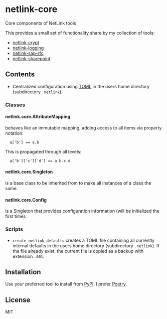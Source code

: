 # netlink-core

Core components of NetLink tools

This provides a small set of functionality share by my collection of tools:

- [netlink-crypt](https://pypi.org/project/netlink-crypt/)
- [netlink-logging](https://pypi.org/project/netlink-logging/)
- [netlink-sap-rfc](https://pypi.org/project/netlink-sap-rfc/)
- [netlink-sharepoint](https://pypi.org/project/netlink-sharepoint/)


## Contents

- Centralized configuration using [TOML](https://toml.io/en/) 
in the users home directory (subdirectory `.netlink`).

### Classes

#### netlink.core.AttributeMapping 

behaves like an immutable mapping, adding access to all items via property notation:
    
      a['b'] == a.b

  This is propagated through all levels:

      a['b']['c']['d'] == a.b.c.d

#### netlink.core.Singleton

is a base class to be inherited from to make all instances of a class the same.

#### netlink.core.Config

is a Singleton that provides configuration information (will be initialized the first time).


### Scripts

- `create_netlink_defaults` creates a TOML file containing all currently internal defaults in the users home directory (subdirectory `.netlink`). If the file already exist, the current file is copied as a backup with extension `.001`.


## Installation

Use your preferred tool to install from [PyPI](https://pypi.org/). I prefer [Poetry](https://python-poetry.org/).

[//]: # (## Roadmap)

[//]: # (## Contributing)

## License

MIT
